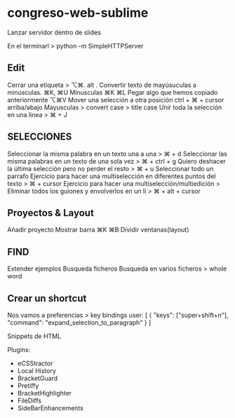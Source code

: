 # congreso-web-sublime


Lanzar servidor dentro de slides

En el terminarl > python -m SimpleHTTPServer


## Edit
Cerrar una etiqueta > ⌥⌘. alt .
Convertir texto de mayúsuculas a minúsculas. ⌘K, ⌘U Minusculas ⌘K ⌘L
Pegar algo que hemos copiado anteriormente ⌥⌘V
Mover una selección a otra posición ctrl + ⌘ + cursor arriba/abajo
Mayusculas > convert case > title case
Unir toda la selección en una linea > ⌘ + J


## SELECCIONES
Seleccionar la misma palabra en un texto una a una > ⌘ + d
Seleccionar las misma palabras en un texto de una sola vez > ⌘ + ctrl + g
Quiero deshacer la última selección pero no perder el resto > ⌘ + u
Seleccionar todo un parrafo
Ejercicio para hacer una multiselección en diferentes puntos del texto > ⌘ + cursor
Ejercicio para hacer una multiselección/multiedición > Eliminar todos los guiones y envolverlos en un li > ⌘ + alt + cursor

## Proyectos & Layout
Añadir proyecto
Mostrar barra ⌘K ⌘B
Dividir ventanas(layout)



## FIND
Extender ejemplos
Busqueda ficheros
Busqueda en varios ficheros > whole word

## Crear un shortcut
Nos vamos a preferencias > key bindings user:
[
    { "keys": ["super+shift+n"], "command": "expand_selection_to_paragraph" }
]





Snippets de HTML

Plugins:
- eCSStractor
- Local History
- BracketGuard
- Pretiffy
- BracketHighlighter
- FileDiffs
- SideBarEnhancements